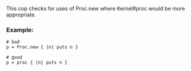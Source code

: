 This cop checks for uses of Proc.new where Kernel#proc
would be more appropriate.

### Example:
    # bad
    p = Proc.new { |n| puts n }

    # good
    p = proc { |n| puts n }
